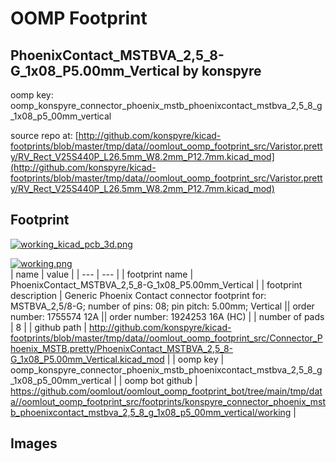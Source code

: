 # OOMP Footprint  
## PhoenixContact_MSTBVA_2,5_8-G_1x08_P5.00mm_Vertical  by konspyre  
  
oomp key: oomp_konspyre_connector_phoenix_mstb_phoenixcontact_mstbva_2,5_8_g_1x08_p5_00mm_vertical  
  
source repo at: [http://github.com/konspyre/kicad-footprints/blob/master/tmp/data//oomlout_oomp_footprint_src/Varistor.pretty/RV_Rect_V25S440P_L26.5mm_W8.2mm_P12.7mm.kicad_mod](http://github.com/konspyre/kicad-footprints/blob/master/tmp/data//oomlout_oomp_footprint_src/Varistor.pretty/RV_Rect_V25S440P_L26.5mm_W8.2mm_P12.7mm.kicad_mod)  
## Footprint  
  
[![working_kicad_pcb_3d.png](working_kicad_pcb_3d_600.png)](working_kicad_pcb_3d.png)  
  
[![working.png](working_600.png)](working.png)  
| name | value | 
| --- | --- | 
| footprint name | PhoenixContact_MSTBVA_2,5_8-G_1x08_P5.00mm_Vertical | 
| footprint description | Generic Phoenix Contact connector footprint for: MSTBVA_2,5/8-G; number of pins: 08; pin pitch: 5.00mm; Vertical || order number: 1755574 12A || order number: 1924253 16A (HC) | 
| number of pads | 8 | 
| github path | http://github.com/konspyre/kicad-footprints/blob/master/tmp/data//oomlout_oomp_footprint_src/Connector_Phoenix_MSTB.pretty/PhoenixContact_MSTBVA_2,5_8-G_1x08_P5.00mm_Vertical.kicad_mod | 
| oomp key | oomp_konspyre_connector_phoenix_mstb_phoenixcontact_mstbva_2,5_8_g_1x08_p5_00mm_vertical | 
| oomp bot github | https://github.com/oomlout/oomlout_oomp_footprint_bot/tree/main/tmp/data//oomlout_oomp_footprint_src/footprints/konspyre_connector_phoenix_mstb_phoenixcontact_mstbva_2,5_8_g_1x08_p5_00mm_vertical/working | 
## Images  
